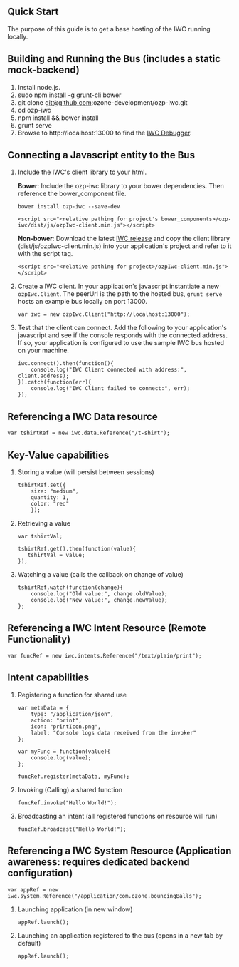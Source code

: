 ## Quick Start
The purpose of this guide is to get a base hosting of the IWC running locally.

Building and Running the Bus (includes a static mock-backend)
--------------
1.  Install node.js.
2.  sudo npm install -g grunt-cli bower
3.  git clone git@github.com:ozone-development/ozp-iwc.git
4.  cd ozp-iwc
6.  npm install && bower install
7.  grunt serve
8. Browse to http://localhost:13000 to find the [IWC Debugger]().

Connecting a Javascript entity to the Bus
--------------
1. Include the IWC's client library to your html.

    **Bower**: Include the ozp-iwc library to your bower dependencies. Then reference the bower_component
    file.
    ```
    bower install ozp-iwc --save-dev
    ```

    ```
    <script src="<relative pathing for project's bower_components>/ozp-iwc/dist/js/ozpIwc-client.min.js"></script>
    ```

    **Non-bower**: Download the latest [IWC release](https://github.com/ozone-development/ozp-iwc/releases) and copy
    the client library (dist/js/ozpIwc-client.min.js) into your application's project and refer to it with the script tag.
    ```      
    <script src="<relative pathing for project>/ozpIwc-client.min.js"></script>
    ```    

2. Create a IWC client. In your application's javascript instantiate a new `ozpIwc.Client`. The peerUrl is the path to
the hosted bus, `grunt serve` hosts an example bus locally on port 13000.
    ```
    var iwc = new ozpIwc.Client("http://localhost:13000");
    ```

3. Test that the client can connect. Add the following to your application's javascript and see if the console responds
with the connected address. If so, your application is configured to use the sample IWC bus hosted on your machine.
    ```
    iwc.connect().then(function(){
        console.log("IWC Client connected with address:", client.address);
    }).catch(function(err){
        console.log("IWC Client failed to connect:", err);
    });
    ```

Referencing a IWC Data resource
--------------
```
var tshirtRef = new iwc.data.Reference("/t-shirt");
```
Key-Value capabilities
--------------
1. Storing a value (will persist between sessions)
    ```
    tshirtRef.set({
        size: "medium",
        quantity: 1,
        color: "red"
        });
    ```

2. Retrieving a value
    ```
    var tshirtVal;

    tshirtRef.get().then(function(value){
       tshirtVal = value;
    });
    ```

3. Watching a value (calls the callback on change of value)
    ```
    tshirtRef.watch(function(change){
        console.log("Old value:", change.oldValue);
        console.log("New value:", change.newValue);
    };
    ```


Referencing a IWC Intent Resource (Remote Functionality)
--------------
```
var funcRef = new iwc.intents.Reference("/text/plain/print");
```

Intent capabilities
--------------
1. Registering a function for shared use
    ```
    var metaData = {
        type: "/application/json",
        action: "print",
        icon: "printIcon.png",
        label: "Console logs data received from the invoker"
    };

    var myFunc = function(value){
        console.log(value);
    };

    funcRef.register(metaData, myFunc);
    ```

2. Invoking (Calling) a shared function
    ```
    funcRef.invoke("Hello World!");
    ```

3. Broadcasting an intent (all registered functions on resource will run)
    ```
    funcRef.broadcast("Hello World!");
    ```

Referencing a IWC System Resource (Application awareness: requires dedicated backend configuration)
--------------
```
var appRef = new iwc.system.Reference("/application/com.ozone.bouncingBalls");
```

1. Launching application (in new window)
    ```
    appRef.launch();
    ```

2. Launching an application registered to the bus (opens in a new tab by default)
    ```
    appRef.launch();
    ```
